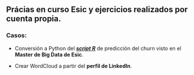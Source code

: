 
## Prácias en curso Esic y ejercicios realizados por cuenta propia.

### Casos:
* Conversión a Python del <i><b><a href="https://rpubs.com/tomasmaria/511566">script R</a></b></i> de predicción del churn visto en el <b>Master de Big Data de Esic</b>.

* Crear WordCloud a partir del <b>perfil de LinkedIn</b>.
